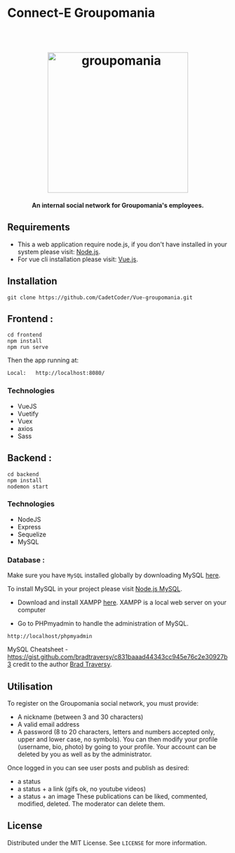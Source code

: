 # Connect-E Groupomania	

<h1 align="center">	
  <br>	
  <img src="https://github.com/CadetCoder/Vue-groupomania/blob/master/frontend/src/assets/icon-above-font.png" alt="groupomania" width="320">	
</h1>	

<h4 align="center">An internal social network for Groupomania's employees.</h4>	

## Requirements ##	


* This a web application require node.js, if you don't have installed in your system please visit: [Node.js](https://nodejs.org/en/download/).	
* For vue cli installation please visit: [Vue.js](https://cli.vuejs.org/guide/installation.html).	

## Installation ##	

`git clone https://github.com/CadetCoder/Vue-groupomania.git`	

## Frontend :	

```	
cd frontend	
npm install 	
npm run serve	
```	

Then the app running at:	
```	
Local:   http://localhost:8080/	
```	
### Technologies	
* VueJS	
* Vuetify
* Vuex
* axios
* Sass

## Backend :	

```	
cd backend	
npm install	
nodemon start	
```	
### Technologies	
* NodeJS	
* Express
* Sequelize
* MySQL	

### Database :	

Make sure you have `MySQL` installed globally by downloading MySQL [here](https://dev.mysql.com/downloads/).	

To install MySQL in your project please visit [Node.js MySQL](https://www.w3schools.com/nodejs/nodejs_mysql.asp).	

* Download and install XAMPP [here](https://www.apachefriends.org/download.html). XAMPP is a local web server on your computer	

* Go to PHPmyadmin to handle the administration of MySQL.	
```	
http://localhost/phpmyadmin	
```	

MySQL Cheatsheet - https://gist.github.com/bradtraversy/c831baaad44343cc945e76c2e30927b3 credit to the author [Brad Traversy](https://gist.github.com/bradtraversy).	

## Utilisation

To register on the Groupomania social network, you must provide:

   * A nickname (between 3 and 30 characters)
   * A valid email address
   * A password (8 to 20 characters, letters and numbers accepted only, upper and lower case, no symbols). You can then modify your profile (username, bio, photo) by going to your profile. Your account can be deleted by you as well as by the administrator.

Once logged in you can see user posts and publish as desired:

   * a status
   * a status + a link (gifs ok, no youtube videos)
   * a status + an image These publications can be liked, commented, modified, deleted. The moderator can delete them.

## License	

Distributed under the MIT License. See `LICENSE` for more information.	
